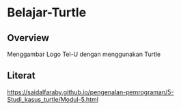 # Belajar-Turtle

## Overview
Menggambar Logo Tel-U dengan menggunakan Turtle

## Literat
https://saidalfaraby.github.io/pengenalan-pemrograman/5-Studi_kasus_turtle/Modul-5.html
